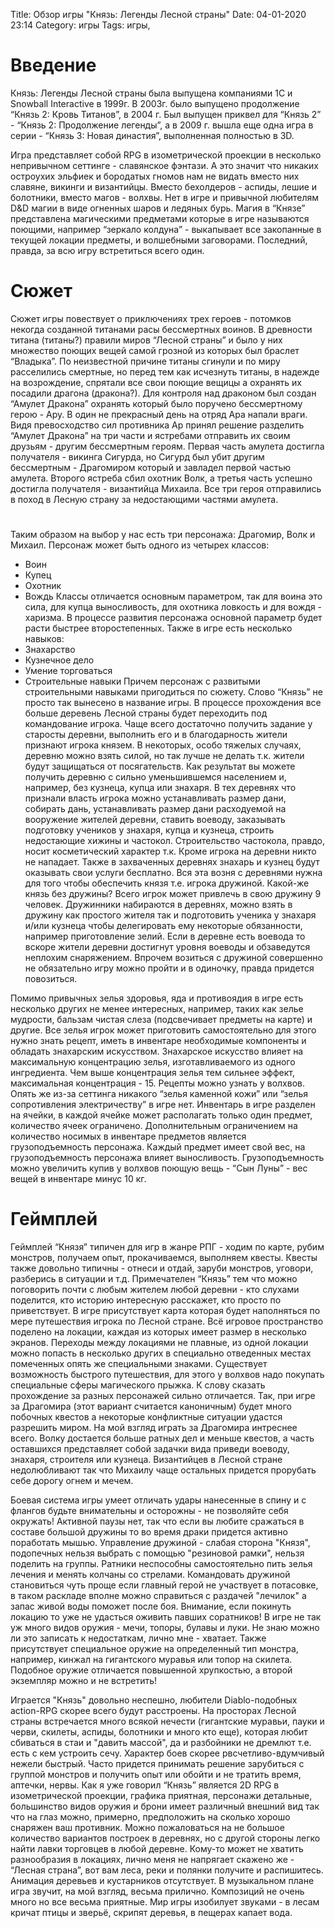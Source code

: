 Title: Обзор игры "Князь: Легенды Лесной страны"
Date: 04-01-2020 23:14
Category: игры
Tags: игры, 

# Введение

Князь: Легенды Лесной страны была выпущена компаниями 1С и Snowball Interactive в 1999г. В 2003г. было выпущено продолжение “Князь 2: Кровь Титанов”, в 2004 г. Был выпущен приквел для “Князь 2” - “Князь 2: Продолжение легенды”, а в 2009 г. вышла еще одна игра в серии - “Князь 3: Новая династия”, выполненная полностью в 3D.

Игра представляет собой  RPG в изометрической проекции в несколько непривычном сеттинге - славянское фэнтази. А это значит что никаких остроухих эльфиек и бородатых гномов нам не видать вместо них славяне, викинги и византийцы. Вместо бехолдеров - аспиды, лешие и болотники, вместо магов - волхвы. Нет в игре и привычной любителям D&D магии в виде огненных шаров и ледяных бурь. Магия в “Князе” представлена магическими предметами которые в игре называются поющими, например “зеркало колдуна” - выкапывает все закопанные в текущей локации предметы, и волшебными заговорами. Последний, правда, за всю игру встретиться всего один. 

# Сюжет

Сюжет игры повествует о приключениях трех героев - потомков некогда созданной титанами расы бессмертных воинов. В древности титана (титаны?) правили миров “Лесной страны” и было у них множество поющих вещей самой грозной из которых был браслет “Владыка”.  По неизвестной причине титаны сгинули и по миру расселились смертные, но перед тем как исчезнуть титаны, в надежде на возрождение, спрятали все свои поющие вещицы а охранять их посадили драгона (дракона?). Для контроля над драконом был создан “Амулет Дракона” охранять который было поручено бессмертному герою - Ару. В один не прекрасный день на отряд Ара напали враги. Видя превосходство сил противника Ар принял решение разделить “Амулет Дракона” на три части и ястребами отправить их своим друзьям - другим бессмертным героям. Первая часть амулета достигла получателя - викинга Сигурда, но Сигурд был убит другим бессмертным - Драгомиром который и завладел первой частью амулета. Второго ястреба сбил охотник Волк, а третья часть успешно достигла получателя - византийца Михаила. Все три героя отправились в поход в Лесную страну за недостающими частями амулета.

# 

Таким образом на выбор у нас есть три персонажа: Драгомир, Волк и Михаил. Персонаж может быть одного из четырех классов:
* Воин
* Купец
* Охотник
* Вождь
Классы отличается основным параметром, так  для воина это сила, для купца выносливость, для охотника ловкость и для вождя - харизма. В процессе развития персонажа основной параметр будет расти быстрее второстепенных. Также в игре есть несколько навыков:
* Знахарство
* Кузнечное дело
* Умение торговаться
* Строительные навыки
Причем персонаж с развитыми строительными навыками пригодиться по сюжету.
Слово “Князь” не просто так вынесено в название игры. В процессе прохождения все больше деревень Лесной страны будет переходить под командование игрока. Чаще всего достаточно получить задание у старосты деревни, выполнить его и в благодарность жители признают игрока князем. В некоторых, особо тяжелых случаях, деревню можно взять силой, но так лучше не делать т.к. жители будут защищаться от посягательств. Как результат вы можете получить деревню с сильно уменьшившемся населением и, например, без кузнеца, купца или знахаря. В тех деревнях что признали власть игрока можно устанавливать размер дани, собирать дань, устанавливать размер дани расходуемой на вооружение жителей деревни, ставить воеводу, заказывать подготовку учеников у знахаря, купца и кузнеца, строить недостающие хижины и частокол. Строительство частокола, правдо, носит косметический характер т.к. Кроме игрока на деревни никто не нападает. Также в захваченных деревнях знахарь и кузнец будут оказывать свои услуги бесплатно.
Вся эта возня с деревнями нужна для того чтобы обеспечить князя т.е. игрока дружиной. Какой-же князь без дружины? Всего игрок может привлечь в свою дружину 9 человек. Дружинники набираются в деревнях, можно взять в дружину как простого жителя так и подготовить ученика у знахаря и/или кузнеца чтобы делегировать ему некоторые обязанности, например приготовление зелий. Если в деревне есть воевода то вскоре жители деревни достигнут уровня воеводы и обзаведутся неплохим снаряжением. Впрочем возиться с дружиной совершенно не обязательно игру можно пройти и в одиночку, правда придется повозиться.

Помимо привычных зелья здоровья, яда и противоядия в игре есть несколько других не менее интересных, например, таких как зелье мудрости, бальзам чистая слеза (подсвечивает предметы на карте) и другие. Все зелья игрок может приготовить самостоятельно для этого нужно знать рецепт, иметь в инвентаре необходимые компоненты и обладать знахарским искусством. Знахарское искусство влияет на максимальную концентрацию зелья, изготавливаемого из одного ингредиента. Чем выше концентрация зелья тем сильнее эффект, максимальная концентрация - 15. Рецепты можно узнать у волхвов. Опять же из-за сеттинга никакого “зелья каменной кожи” или “зелья сопротивления электричеству” в игре нет.
Инвентарь в игре разделен на ячейки, в каждой ячейке может располагать только один предмет, количество ячеек ограничено. Дополнительным ограничением на количество носимых в инвентаре предметов является грузоподъемность персонажа. Каждый предмет имеет свой вес, на грузоподъемность персонажа влияет выносливость. Грузоподъемность можно увеличить купив у волхвов поющую вещь - “Сын Луны” - вес вещей в инвентаре минус 10 кг.

# Геймплей

Геймплей “Князя” типичен для игр в жанре РПГ - ходим по карте, рубим монстров, получаем опыт, прокачиваемся, выполняем квесты. Квесты также довольно типичны - отнеси и отдай, заруби монстров, уговори, разберись в ситуации и т.д. Примечателен “Князь” тем что можно поговорить почти с любым жителем любой деревни - кто слухами поделится, кто историю интересную расскажет, кто просто по приветствует. В игре присутствует карта которая будет наполняться по мере путешествия игрока по Лесной стране. Всё игровое пространство поделено на локации, каждая из которых имеет размер в несколько экранов. Переходы между локациями не плавные, из одной локации можно попасть в несколько других в специально отведенных местах помеченных опять же специальными знаками. Существует возможность быстрого путешествия, для этого у волхвов надо покупать специальные сферы магического прыжка. К слову сказать прохождение за разных персонажей сильно отличается. Так, при игре за Драгомира (этот вариант считается каноничным) будет много побочных квестов а некоторые конфликтные ситуации удастся разрешить миром. На мой взгляд играть за Драгомира интреснее всего. Волку достается больше ратных дел и меньше квестов, а часть оставшихся представляет собой задачки вида приведи воеводу, знахаря, строителя или кузнеца. Византийцев в Лесной стране недолюбливают так что Михаилу чаще остальных придется прорубать себе дорогу огнем и мечем.

Боевая система игры умеет отличать удары нанесенные в спину и с флангов будьте внимательны и осторожны - не позволяйте себя окружать! Активной паузы нет, так что если вы любите сражаться в составе большой дружины то во время драки придется активно поработать мышью. Управление дружиной - слабая сторона "Князя", подопечных нельзя выбрать с помощью "резиновой рамки", нельзя поделить на группы. Ратники неспособны самостоятельно пить зелья лечения и менять колчаны со стрелами. Командовать дружиной становиться чуть проще если главный герой не участвует в потасовке, в таком раскладе вполне можно справиться с раздачей "лечилок" а запас живой воды поможет после боя. Внимание, если покинуть локацию то уже не удасться оживить павших соратников! В игре не так уж много видов оружия - мечи, топоры, булавы и луки. Не знаю можно ли это записать к недостаткам, лично мне - хватает. Также присутствует специальное оружие на определенный тип монстра, например, кинжал на гигантского муравья или топор на скилета. Подобное оружие отличается повышенной хрупкостью, а второй экземпляр можно и не встретить!

Играется "Князь" довольно неспешно, любители Diablo-подобных action-RPG скорее всего будут расстроены. На просторах Лесной страны встречается много всякой нечести (гигантские муравьи, пауки и черви, скилеты, аспиды, болотники и много кто еще), которая любит сбиваться в стаи и "давить массой", да и разбойники не дремлют т.е. есть с кем устроить сечу. Характер боев скорее рвсчетливо-вдумчивый нежели быстрый. Часто придется принимать решение зарубиться с группой монстров и получить опыт или обойти и не тратить время, аптечки, нервы.
Как я уже говорил “Князь” является 2D RPG в изометрической проекции, графика приятная, персонажи детальные, большинство видов оружия и брони имеет различный внешний вид так что на глаз можно, примерно, предположить на сколько хорошо снаряжен ваш противник. Можно пожаловаться на не большое количество вариантов построек в деревнях, но с другой стороны легко найти лавки торговцев в любой деревне. Кому-то может не хватить разнообразия в локациях, лично меня не напрягает скажено же - “Лесная страна”, вот вам леса, реки и полянки получите и распишитесь. Анимация деревьев и кустарников отсутствует. В музыкальном плане игра звучит, на мой взгляд, весьма прилично. Композиций не очень много но все весьма приятные. Мир игры изобилует звуками - в лесам кричат птицы и зверьё, скрипят деревья, в пещерах капает вода.
